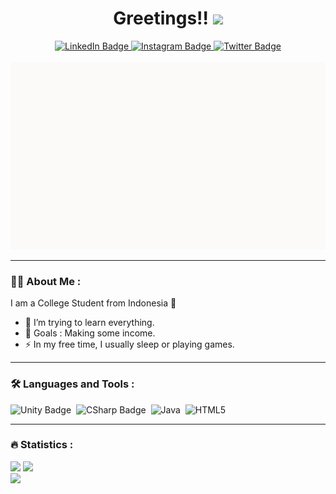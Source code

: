 <div id="header" align="center">
  <h1>
    Greetings!!
    <img src="https://media.giphy.com/media/hvRJCLFzcasrR4ia7z/giphy.gif" width="30px"/>
  </h1>
    <div id="badges">
      <a href="https://www.linkedin.com/in/raxelf/">
        <img src="https://img.shields.io/badge/LinkedIn-blue?style=for-the-badge&logo=linkedin&logoColor=white" alt="LinkedIn Badge"/>
      </a>
      <a href="https://www.instagram.com/raxelf_/">
        <img src="https://img.shields.io/badge/Instagram-E4405F?style=for-the-badge&logo=instagram&logoColor=white" alt="Instagram Badge"/>
      </a>
      <a href="https://twitter.com/raxelf_">
        <img src="https://img.shields.io/badge/Twitter-blue?style=for-the-badge&logo=twitter&logoColor=white" alt="Twitter Badge"/>
      </a>
    </div>
  <img src="https://komarev.com/ghpvc/?username=raxelf&style=flat-square&color=blue" alt=""/>
  <div align="center">
    <img src="assets/images/__m200_girls_frontline_drawn_by_vento.gif" width="600" height="300"/>
  </div>
</div>

---

### :man_technologist: About Me :
I am a College Student from Indonesia 🏫
- 🌱 I’m trying to learn everything.
- 🥅 Goals : Making some income.
- :zap: In my free time, I usually sleep or playing games.

---

### :hammer_and_wrench: Languages and Tools :
<div>
  <img src="https://img.shields.io/badge/Unity-100000?style=for-the-badge&logo=unity&logoColor=white" title="Unity" alt="Unity Badge"/>&nbsp;
  <img src="https://img.shields.io/badge/C%23-239120?style=for-the-badge&logo=c-sharp&logoColor=white" title="C#" alt="CSharp Badge"/>&nbsp;
  <img src="https://img.shields.io/badge/java-%23ED8B00.svg?style=for-the-badge&logo=openjdk&logoColor=white" title="Java" alt="Java"/>&nbsp;
  <img src="https://img.shields.io/badge/html5-%23E34F26.svg?style=for-the-badge&logo=html5&logoColor=white" title="HTML5" alt="HTML5"/>&nbsp;
</div>

---

### :fire: Statistics :
  <div>
    <img src="https://github-readme-stats.vercel.app/api?username=raxelf&show_icons=true&theme=great-gatsby&text_color=FFFFFF">
    <img src="http://github-readme-streak-stats.herokuapp.com?user=raxelf&theme=highcontrast">
  </div>
    <img src="https://github-readme-stats.vercel.app/api/top-langs/?username=raxelf&layout=compact&theme=vision-friendly-dark">
